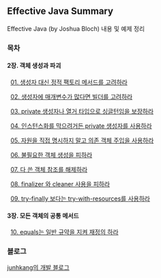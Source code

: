 ## Effective Java Summary

Effective Java (by Joshua Bloch) 내용 및 예제 정리

### 목차

#### 2장. 객체 생성과 파괴

&nbsp;&nbsp;[01. 생성자 대신 정적 팩토리 메서드를 고려하라](https://github.com/junhkang/effective-java-summary/blob/master/src/main/java/org/example/ch01/item01/concept.md)

&nbsp;&nbsp;[02. 생성자에 매개변수가 많다면 빌더를 고려하라](https://github.com/junhkang/effective-java-summary/blob/master/src/main/java/org/example/ch01/item02/concept.md)

&nbsp;&nbsp;[03. private 생성자나 열거 타입으로 싱글턴임을 보장하라](https://github.com/junhkang/effective-java-summary/blob/master/src/main/java/org/example/ch01/item03/concept.md)

&nbsp;&nbsp;[04. 인스턴스화를 막으려거든 private 생성자를 사용하라](https://github.com/junhkang/effective-java-summary/blob/master/src/main/java/org/example/ch01/item04/concept.md)

&nbsp;&nbsp;[05. 자원을 직접 명시하지 말고 의존 객체 주입을 사용하라](https://github.com/junhkang/effective-java-summary/blob/master/src/main/java/org/example/ch01/item05/concept.md)

&nbsp;&nbsp;[06. 불필요한 객체 생성을 피하라](https://github.com/junhkang/effective-java-summary/blob/master/src/main/java/org/example/ch01/item06/concept.md)

&nbsp;&nbsp;[07. 다 쓴 객체 참조를 해제하라](https://github.com/junhkang/effective-java-summary/blob/master/src/main/java/org/example/ch01/item07/concept.md)

&nbsp;&nbsp;[08. finalizer 와 cleaner 사용을 피하라](https://github.com/junhkang/effective-java-summary/blob/master/src/main/java/org/example/ch01/item08/concept.md)

&nbsp;&nbsp;[09. try-finally 보다는 try-with-resources를 사용하라](https://github.com/junhkang/effective-java-summary/blob/master/src/main/java/org/example/ch01/item09/concept.md)

#### 3장. 모든 객체의 공통 메서드

&nbsp;&nbsp;[10. equals는 일반 규약을 지켜 재정의 하라](https://github.com/junhkang/effective-java-summary/blob/master/src/main/java/org/example/ch03/item10/concepts.md)

### 블로그

[junhkang의 개발 블로그](https://junhkang.tistory.com)
